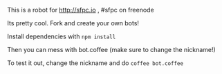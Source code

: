 This is a robot for http://sfpc.io , #sfpc on freenode

Its pretty cool. Fork and create your own bots!

Install dependencies with `npm install`

Then you can mess with bot.coffee (make sure to change the nickname!)

To test it out, change the nickname and do `coffee bot.coffee`
